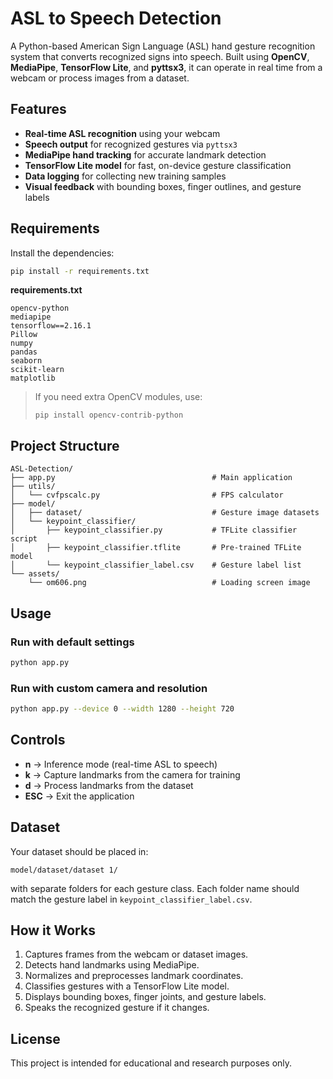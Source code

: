 # ASL to Speech Detection

A Python-based American Sign Language (ASL) hand gesture recognition system that converts recognized signs into speech. Built using **OpenCV**, **MediaPipe**, **TensorFlow Lite**, and **pyttsx3**, it can operate in real time from a webcam or process images from a dataset.

## Features
- **Real-time ASL recognition** using your webcam
- **Speech output** for recognized gestures via `pyttsx3`
- **MediaPipe hand tracking** for accurate landmark detection
- **TensorFlow Lite model** for fast, on-device gesture classification
- **Data logging** for collecting new training samples
- **Visual feedback** with bounding boxes, finger outlines, and gesture labels

## Requirements

Install the dependencies:
```bash
pip install -r requirements.txt
```

**requirements.txt**
```
opencv-python
mediapipe
tensorflow==2.16.1
Pillow
numpy
pandas
seaborn
scikit-learn
matplotlib
```

> If you need extra OpenCV modules, use:
> ```
> pip install opencv-contrib-python
> ```

## Project Structure
```
ASL-Detection/
├── app.py                                   # Main application
├── utils/
│   └── cvfpscalc.py                         # FPS calculator
├── model/
│   ├── dataset/                             # Gesture image datasets
│   └── keypoint_classifier/
│       ├── keypoint_classifier.py           # TFLite classifier script
│       ├── keypoint_classifier.tflite       # Pre-trained TFLite model
│       └── keypoint_classifier_label.csv    # Gesture label list
└── assets/
    └── om606.png                            # Loading screen image
```

## Usage

### Run with default settings
```bash
python app.py
```

### Run with custom camera and resolution
```bash
python app.py --device 0 --width 1280 --height 720
```

## Controls
- **n** → Inference mode (real-time ASL to speech)
- **k** → Capture landmarks from the camera for training
- **d** → Process landmarks from the dataset
- **ESC** → Exit the application

## Dataset
Your dataset should be placed in:
```
model/dataset/dataset 1/
```
with separate folders for each gesture class. Each folder name should match the gesture label in `keypoint_classifier_label.csv`.

## How it Works
1. Captures frames from the webcam or dataset images.
2. Detects hand landmarks using MediaPipe.
3. Normalizes and preprocesses landmark coordinates.
4. Classifies gestures with a TensorFlow Lite model.
5. Displays bounding boxes, finger joints, and gesture labels.
6. Speaks the recognized gesture if it changes.

## License
This project is intended for educational and research purposes only.
